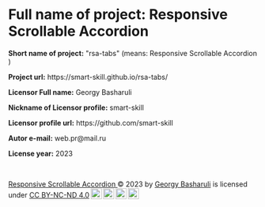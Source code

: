 
<h1><b>Full name of project:</b> <span class="f-p-name">Responsive Scrollable Accordion </span></h1>
<p><b>Short name of project:</b> "<span class="s-p-name">rsa-tabs</span>" (means: <span class="f-p-name">Responsive Scrollable Accordion </span>)</p>
<p><b>Project url:</b> <span class="p-sc-url">https://smart-skill.github.io/rsa-tabs/</span></p>
<p><b>Licensor Full name:</b> <span class="p-a-name">Georgy Basharuli</span></p>
<p><b>Nickname of Licensor profile:</b> <span class="p-a-s-name">smart-skill</span></p>
<p><b>Licensor profile url:</b> <span class="p-a-url">https://github.com/smart-skill</span></p>
<p><b>Autor e-mail:</b> <span class="p-a-email">web.pr@mail.ru</span></p>
<p><b>License year:</b> <span class="l-year">2023</span></p>
<br>

<p><a href="https://github.com/smart-skill/rsa-tabs" id="link2"><span class="f-p-name">Responsive Scrollable Accordion </span></a> © <span class="l-year">2023</span> by <a href="https://github.com/smart-skill" id="prof1"><span class="p-a-name">Georgy Basharuli</span></a> is licensed under <a href="http://creativecommons.org/licenses/by-nc-nd/4.0/?ref=chooser-v1" target="_blank">CC BY-NC-ND 4.0<img style="height:22px!important;margin-left:3px;vertical-align:text-bottom;" src="https://mirrors.creativecommons.org/presskit/icons/cc.svg?ref=chooser-v1"><img style="height:22px!important;margin-left:3px;vertical-align:text-bottom;" src="https://mirrors.creativecommons.org/presskit/icons/by.svg?ref=chooser-v1"><img style="height:22px!important;margin-left:3px;vertical-align:text-bottom;" src="https://mirrors.creativecommons.org/presskit/icons/nc.svg?ref=chooser-v1"><img style="height:22px!important;margin-left:3px;vertical-align:text-bottom;" src="https://mirrors.creativecommons.org/presskit/icons/nd.svg?ref=chooser-v1"></a></p>